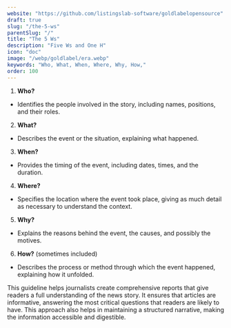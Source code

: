 ```yaml
---
website: "https://github.com/listingslab-software/goldlabelopensource"
draft: true
slug: "/the-5-ws"
parentSlug: "/"
title: "The 5 Ws"
description: "Five Ws and One H"
icon: "doc"
image: "/webp/goldlabel/era.webp"
keywords: "Who, What, When, Where, Why, How,"
order: 100
---
```

1. **Who?** 
- Identifies the people involved in the story, including names, positions, and their roles.

2. **What?** 
- Describes the event or the situation, explaining what happened.

3. **When?** 
- Provides the timing of the event, including dates, times, and the duration.

4. **Where?** 
- Specifies the location where the event took place, giving as much detail as necessary to understand the context.

5. **Why?** 
- Explains the reasons behind the event, the causes, and possibly the motives.

6. **How?** (sometimes included) 
- Describes the process or method through which the event happened, explaining how it unfolded.


This guideline helps journalists create comprehensive reports that give readers a full understanding of the news story. It ensures that articles are informative, answering the most critical questions that readers are likely to have. This approach also helps in maintaining a structured narrative, making the information accessible and digestible.